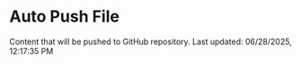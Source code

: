 # Auto Push File

Content that will be pushed to GitHub repository.
Last updated: 06/28/2025, 12:17:35 PM
